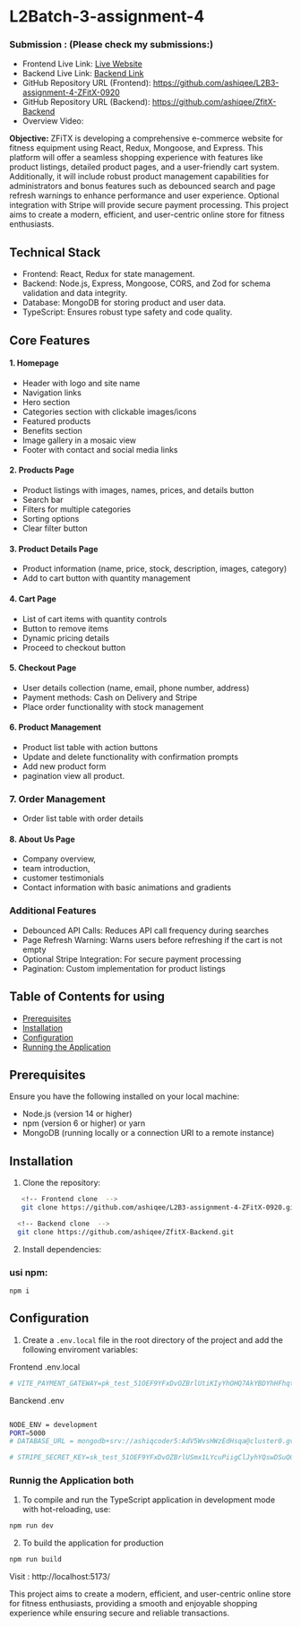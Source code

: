 # L2Batch-3-assignment-4

### **Submission : (Please check my submissions:)**

- Frontend Live Link: [Live Website](https://zfitx.vercel.app/)
- Backend Live Link: [Backend Link](https://zfit-x-backend.vercel.app/api)
- GitHub Repository URL (Frontend): https://github.com/ashiqee/L2B3-assignment-4-ZFitX-0920
- GitHub Repository URL (Backend): https://github.com/ashiqee/ZfitX-Backend
- Overview Video:

**Objective:** ZFiTX is developing a comprehensive e-commerce website for fitness equipment using React, Redux, Mongoose, and Express. This platform will offer a seamless shopping experience with features like product listings, detailed product pages, and a user-friendly cart system. Additionally, it will include robust product management capabilities for administrators and bonus features such as debounced search and page refresh warnings to enhance performance and user experience. Optional integration with Stripe will provide secure payment processing. This project aims to create a modern, efficient, and user-centric online store for fitness enthusiasts.

## Technical Stack
- Frontend: React, Redux for state management.
- Backend: Node.js, Express, Mongoose, CORS, and Zod for schema validation and data integrity.
- Database: MongoDB for storing product and user data.
- TypeScript: Ensures robust type safety and code quality.

## Core Features
#### 1. Homepage
- Header with logo and site name
- Navigation links
- Hero section
- Categories section with clickable images/icons
- Featured products
- Benefits section
- Image gallery in a mosaic view
- Footer with contact and social media links

#### 2. Products Page

- Product listings with images, names, prices, and details button
- Search bar
- Filters for multiple categories
- Sorting options
- Clear filter button

#### 3. Product Details Page

- Product information (name, price, stock, description, images, category)
- Add to cart button with quantity management

#### 4. Cart Page
- List of cart items with quantity controls
- Button to remove items
- Dynamic pricing details
- Proceed to checkout button

#### 5. Checkout Page

- User details collection (name, email, phone number, address)
- Payment methods: Cash on Delivery and Stripe
- Place order functionality with stock management

#### 6. Product Management
- Product list table with action buttons
- Update and delete functionality with confirmation prompts
- Add new product form
- pagination view all product.

### 7. Order Management
 - Order list table with order details

#### 8. About Us Page
- Company overview, 
- team introduction,
- customer testimonials
- Contact information with basic animations and gradients

### Additional Features
- Debounced API Calls: Reduces API call frequency during searches
- Page Refresh Warning: Warns users before refreshing if the cart is not empty
- Optional Stripe Integration: For secure payment processing
- Pagination: Custom implementation for product listings


## Table of Contents for using

- [Prerequisites](#prerequisites)
- [Installation](#installation)
- [Configuration](#configuration)
- [Running the Application](#running-the-application)


## Prerequisites

Ensure you have the following installed on your local machine:

- Node.js (version 14 or higher)
- npm (version 6 or higher) or yarn
- MongoDB (running locally or a connection URI to a remote instance)

## Installation

1. Clone the repository:

```bash
   <!-- Frontend clone  -->
   git clone https://github.com/ashiqee/L2B3-assignment-4-ZFitX-0920.git
```

 ```bash
   <!-- Backend clone  -->
   git clone https://github.com/ashiqee/ZfitX-Backend.git
```


2. Install dependencies:

### usi npm:

```tsc
npm i
```

## Configuration

1. Create a `.env.local` file in the root directory of the project and add the following enviroment variables:


Frontend .env.local
```bash
# VITE_PAYMENT_GATEWAY=pk_test_51OEF9YFxDvOZBrlUtiKIyYhOHQ7AkYBDYhHFhqtdGTkACY1IBgZG6MBdVxjEd5Rn4jwVoeSsOnSzM903Pylj1uJ000WCd1fJ52
```

Banckend .env
```bash

NODE_ENV = development
PORT=5000
# DATABASE_URL = mongodb+srv://ashiqcoder5:AdV5WvsHWzEdHsqa@cluster0.gve1hle.mongodb.net/?retryWrites=true&w=majority&appName=Cluster0

# STRIPE_SECRET_KEY=sk_test_51OEF9YFxDvOZBrlUSmx1LYcuPiigClJyhYQswDSuQGisO9AoTieQpvsnilBOqTzwGUwwez3s8qLRoAwx3dvETmOB00iTLs553o
```

### Runnig the Application both

1. To compile and run the TypeScript application in development mode with hot-reloading, use:

```bash
npm run dev
```

2. To build the application for production

```bash
npm run build
```

Visit : http://localhost:5173/

This project aims to create a modern, efficient, and user-centric online store for fitness enthusiasts, providing a smooth and enjoyable shopping experience while ensuring secure and reliable transactions.